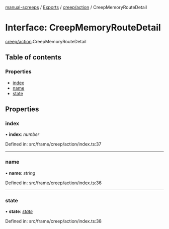 [manual-screeps](../README.md) / [Exports](../modules.md) / [creep/action](../modules/creep_action.md) / CreepMemoryRouteDetail

# Interface: CreepMemoryRouteDetail

[creep/action](../modules/creep_action.md).CreepMemoryRouteDetail

## Table of contents

### Properties

- [index](creep_action.creepmemoryroutedetail.md#index)
- [name](creep_action.creepmemoryroutedetail.md#name)
- [state](creep_action.creepmemoryroutedetail.md#state)

## Properties

### index

• **index**: *number*

Defined in: src/frame/creep/action/index.ts:37

___

### name

• **name**: *string*

Defined in: src/frame/creep/action/index.ts:36

___

### state

• **state**: [*state*](../modules/creep_action.md#state)

Defined in: src/frame/creep/action/index.ts:38
